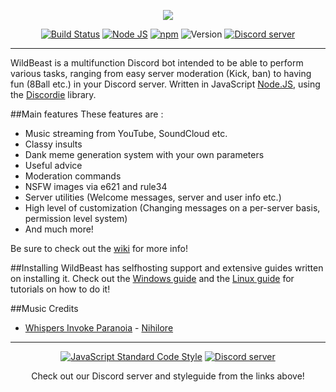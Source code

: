 <p style="text-align:center;">
<img src="http://i.imgur.com/3wB8dIH.png"></p>

<p align="center">
<a href="https://snap-ci.com/TheSharks/WildBeast/branch/master"><img src="https://snap-ci.com/TheSharks/WildBeast/branch/master/build_image" alt="Build Status"></a>
<a href="http://nodejs.org"><img src="https://img.shields.io/badge/Node.js-6.9.1-blue.svg" alt="Node JS"></a>
<a href="http://npmjs.com"><img src="https://img.shields.io/badge/npm-3.10.8-blue.svg" alt="npm"></a>
<a><img src="https://img.shields.io/badge/Version-4.1.0-blue.svg" alt="Version"></a>
<a href="https://discord.gg/0cFoiR5QVh5LZlQO"><img src="https://discordapp.com/api/guilds/110462143152803840/widget.png" alt="Discord server"></a>
</p>

---
WildBeast is a multifunction Discord bot intended to be able to perform various tasks, ranging from easy server moderation (Kick, ban) to having fun (8Ball etc.) in your Discord server. Written in JavaScript [Node.JS](https://nodejs.org), using the [Discordie](https://qeled.github.io/discordie) library.

##Main features
These features are :

- Music streaming from YouTube, SoundCloud etc.
- Classy insults
- Dank meme generation system with your own parameters
- Useful advice
- Moderation commands
- NSFW images via e621 and rule34
- Server utilities (Welcome messages, server and user info etc.)
- High level of customization (Changing messages on a per-server basis, permission level system)
- And much more!

Be sure to check out the [wiki](https://github.com/TheSharks/WildBeast/wiki) for more info!

##Installing
WildBeast has selfhosting support and extensive guides written on installing it. Check out the [Windows guide](https://github.com/TheSharks/WildBeast/wiki/Installation-Guide-For-Windows) and the [Linux guide](https://github.com/TheSharks/WildBeast/wiki/Installation-Guide-For-Linux) for tutorials on how to do it!

##Music Credits

- [Whispers Invoke Paranoia](http://freemusicarchive.org/music/Nihilore/The_Hermeneutic_Circle/Nihilore_-_The_Hermeneutic_Circle_-_02_Whispers_Invoke_Paranoia) - [Nihilore](http://freemusicarchive.org/music/Nihilore/) 
---

<p align="center">
  <a href="https://github.com/feross/standard"><img src="https://cdn.rawgit.com/feross/standard/master/badge.svg" alt="JavaScript Standard Code Style"></a>
  <a href="https://discord.gg/0cFoiR5QVh5LZlQO"><img src="https://discordapp.com/api/guilds/110462143152803840/widget.png?style=banner2" alt="Discord server"></a>
</p>
<p align="center">
Check out our Discord server and styleguide from the links above!
</p>
